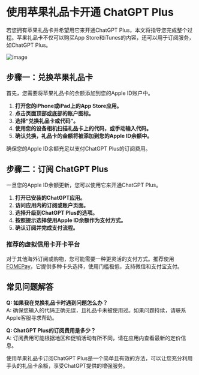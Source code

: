 # 使用苹果礼品卡开通 ChatGPT Plus

若您拥有苹果礼品卡并希望用它来开通ChatGPT Plus，本文将指导您完成整个过程。苹果礼品卡不仅可以购买App Store和iTunes的内容，还可以用于订阅服务，如ChatGPT Plus。

![image](https://github.com/tm4734707/ChatGPT/assets/169755179/55f1bbb6-3751-469d-9205-167de9bfc66a)

## 步骤一：兑换苹果礼品卡

首先，您需要将苹果礼品卡的余额添加到您的Apple ID账户中。

1. **打开您的iPhone或iPad上的App Store应用。**
2. **点击页面顶部或底部的账户图标。**
3. **选择“兑换礼品卡或代码”。**
4. **使用您的设备相机扫描礼品卡上的代码，或手动输入代码。**
5. **确认兑换，礼品卡的金额将被添加到您的Apple ID余额中。**

确保您的Apple ID余额充足以支付ChatGPT Plus的订阅费用。

## 步骤二：订阅 ChatGPT Plus

一旦您的Apple ID余额更新，您可以使用它来开通ChatGPT Plus。

1. **打开已安装的ChatGPT应用。**
2. **访问应用内的订阅或账户页面。**
3. **选择升级到ChatGPT Plus的选项。**
4. **按照提示选择使用Apple ID余额作为支付方式。**
5. **确认订阅并完成支付流程。**

### 推荐的虚拟信用卡开卡平台

对于其他海外订阅或购物，您可能需要一种更灵活的支付方式。推荐使用[FOMEPay](https://gpt.fomepay.com/#/pages/login/index?d=Q3DD80)，它提供多种卡头选择，使用门槛极低，支持微信和支付宝支付。

## 常见问题解答

**Q: 如果我在兑换礼品卡时遇到问题怎么办？**  
A: 确保您输入的代码正确无误，且礼品卡未被使用过。如果问题持续，请联系Apple客服寻求帮助。

**Q: ChatGPT Plus的订阅费用是多少？**  
A: 订阅费用可能根据地区和促销活动有所不同，请在应用内查看最新的定价信息。

使用苹果礼品卡订阅ChatGPT Plus是一个简单且有效的方法，可以让您充分利用手头的礼品卡余额，享受ChatGPT提供的增强服务。
